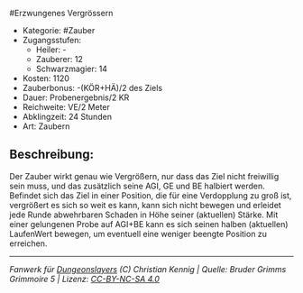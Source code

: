 #Erzwungenes Vergrössern  
- Kategorie: #Zauber  
- Zugangsstufen:  
  - Heiler: -  
  - Zauberer: 12  
  - Schwarzmagier: 14  
- Kosten: 1120  
- Zauberbonus: -(KÖR+HÄ)/2 des Ziels  
- Dauer: Probenergebnis/2 KR  
- Reichweite: VE/2 Meter  
- Abklingzeit: 24 Stunden  
- Art: Zaubern     

## Beschreibung:
Der Zauber wirkt genau wie Vergrößern, nur dass das Ziel nicht freiwillig sein muss, und das zusätzlich seine AGI, GE und BE halbiert werden.<br>Befindet sich das Ziel in einer Position, die für eine Verdopplung zu groß ist, vergrößert es sich so weit es kann, kann sich nicht bewegen und erleidet jede Runde abwehrbaren Schaden in Höhe seiner (aktuellen) Stärke. Mit einer gelungenen Probe auf AGI+BE kann es sich seinen halben (aktuellen) LaufenWert bewegen, um eventuell eine weniger beengte Position zu erreichen.


___
*Fanwerk für [Dungeonslayers](https://www.dungeonslayers.net/) (C) Christian Kennig | Quelle: Bruder Grimms Grimmoire 5 | Lizenz: [CC-BY-NC-SA 4.0](https://creativecommons.org/licenses/by-nc-sa/4.0/deed.de)*